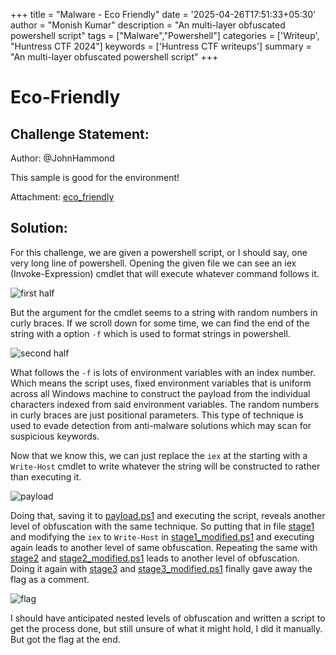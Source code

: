 +++
title = "Malware - Eco Friendly"
date = '2025-04-26T17:51:33+05:30'
author = "Monish Kumar"
description = "An multi-layer obfuscated powershell script"
tags = ["Malware","Powershell"]
categories = ['Writeup', "Huntress CTF 2024"]
keywords = ['Huntress CTF writeups']
summary = "An multi-layer obfuscated powershell script"
+++
# Eco-Friendly
## Challenge Statement:
Author: @JohnHammond
  
This sample is good for the environment!

Attachment: [eco_friendly](/others/huntressctf-2024/eco-friendly/eco_friendly)

## Solution:
For this challenge, we are given a powershell script, or I should say, one very long line of powershell. Opening the given file we can see an iex (Invoke-Expression) cmdlet that will execute whatever command follows it.

![first half](/images/huntressctf-2024/eco-friendly/1.png)

But the argument for the cmdlet seems to a string with random numbers in curly braces. If we scroll down for some time, we can find the end of the string with a option `-f` which is used to format strings in powershell.

![second half](/images/huntressctf-2024/eco-friendly/2.png)

What follows the `-f` is lots of environment variables with an index number. Which means the script uses, fixed environment variables that is uniform across all Windows machine to construct the payload from the individual characters indexed from said environment variables. The random numbers in curly braces are just positional parameters. This type of technique is used to evade detection from anti-malware solutions which may scan for suspicious keywords.

Now that we know this, we can just replace the `iex` at the starting with a `Write-Host` cmdlet to write whatever the string will be constructed to rather than executing it.

![payload](/images/huntressctf-2024/eco-friendly/3.png)

Doing that, saving it to [payload.ps1](/others/huntressctf-2024/eco-friendly/payload.ps1) and executing the script, reveals another level of obfuscation with the same technique. So putting that in file [stage1](/others/huntressctf-2024/eco-friendly/stage1) and modifying the `iex`  to `Write-Host` in [stage1_modified.ps1](/others/huntressctf-2024/eco-friendly/stage1_modified.ps1) and executing again leads to another level of same obfuscation. Repeating the same with [stage2](/others/huntressctf-2024/eco-friendly/stage2) and [stage2_modified.ps1](/others/huntressctf-2024/eco-friendly/stage2_modified.ps1) leads to another level of obfuscation. Doing it again with [stage3](/others/huntressctf-2024/eco-friendly/stage3) and [stage3_modified.ps1](/others/huntressctf-2024/eco-friendly/stage3_modified.ps1) finally gave away the flag as a comment. 

![flag](/images/huntressctf-2024/eco-friendly/4.png)

I should have anticipated nested levels of obfuscation and written a script to get the process done, but still unsure of what it might hold, I did it manually. But got the flag at the end.


